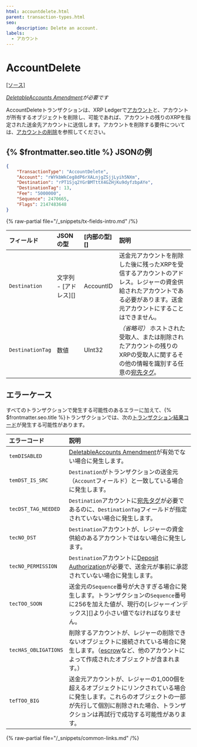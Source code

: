```yaml
---
html: accountdelete.html
parent: transaction-types.html
seo:
    description: Delete an account.
labels:
  - アカウント
---
```

# AccountDelete

[[ソース]](https://github.com/XRPLF/rippled/blob/develop/src/ripple/app/tx/impl/DeleteAccount.cpp "Source")

_[DeletableAccounts Amendment](../../../../resources/known-amendments.md#deletableaccounts)が必要です_

AccountDeleteトランザクションは、XRP Ledgerで[アカウント](../../ledger-data/ledger-entry-types/accountroot.md)と、アカウントが所有するオブジェクトを削除し、可能であれば、アカウントの残りのXRPを指定された送金先アカウントに送信します。アカウントを削除する要件については、[アカウントの削除](../../../../concepts/accounts/deleting-accounts.md)を参照してください。

## {% $frontmatter.seo.title %} JSONの例

```json
{
    "TransactionType": "AccountDelete",
    "Account": "rWYkbWkCeg8dP6rXALnjgZSjjLyih5NXm",
    "Destination": "rPT1Sjq2YGrBMTttX4GZHjKu9dyfzbpAYe",
    "DestinationTag": 13,
    "Fee": "5000000",
    "Sequence": 2470665,
    "Flags": 2147483648
}
```

{% raw-partial file="/_snippets/tx-fields-intro.md" /%}
<!--{# fix md highlighting_ #}-->

| フィールド         | JSONの型         | [内部の型][]       | 説明               |
|:-----------------|:-----------------|:------------------|:-------------------|
| `Destination`    | 文字列 - [アドレス][] | AccountID | 送金元アカウントを削除した後に残ったXRPを受信するアカウントのアドレス。レジャーの資金供給されたアカウントである必要があります。送金元アカウントにすることはできません。 |
| `DestinationTag` | 数値 | UInt32 | _（省略可）_ ホストされた受取人、または削除されたアカウントの残りのXRPの受取人に関するその他の情報を識別する任意の[宛先タグ](../../../../concepts/transactions/source-and-destination-tags.md)。 |


## エラーケース

すべてのトランザクションで発生する可能性のあるエラーに加えて、{% $frontmatter.seo.title %}トランザクションでは、次の[トランザクション結果コード](../transaction-results/transaction-results.md)が発生する可能性があります。

| エラーコード | 説明        |
|:-----------|:------------|
| `temDISABLED` | [DeletableAccounts Amendment](../../../../resources/known-amendments.md#deletableaccounts)が有効でない場合に発生します。 |
| `temDST_IS_SRC` | `Destination`がトランザクションの送金元（`Account`フィールド）と一致している場合に発生します。 |
| `tecDST_TAG_NEEDED` | `Destination`アカウントに[宛先タグ](../../../../concepts/transactions/source-and-destination-tags.md)が必要であるのに、`DestinationTag`フィールドが指定されていない場合に発生します。 |
| `tecNO_DST` | `Destination`アカウントが、レジャーの資金供給のあるアカウントではない場合に発生します。 |
| `tecNO_PERMISSION` | `Destination`アカウントに[Deposit Authorization](../../../../concepts/accounts/depositauth.md)が必要で、送金元が事前に承認されていない場合に発生します。 |
| `tecTOO_SOON` | 送金元の`Sequence`番号が大きすぎる場合に発生します。トランザクションの`Sequence`番号に256を加えた値が、現行の[レジャーインデックス][]より小さい値でなければなりません。 |
| `tecHAS_OBLIGATIONS` | 削除するアカウントが、レジャーの削除できないオブジェクトに接続されている場合に発生します。（[escrow](../../../../concepts/payment-types/escrow.md)など、他のアカウントによって作成されたオブジェクトが含まれます。） |
| `tefTOO_BIG` | 送金元アカウントが、レジャーの1,000個を超えるオブジェクトにリンクされている場合に発生します。これらのオブジェクトの一部が先行して個別に削除された場合、トランザクションは再試行で成功する可能性があります。 |

{% raw-partial file="/_snippets/common-links.md" /%}
